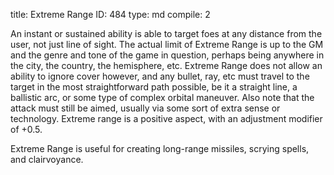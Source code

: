 title:          Extreme Range
ID:             484
type:           md
compile:        2


An instant or sustained ability is able to target foes at any distance from the user, not just line of sight. The actual limit of Extreme Range is up to the GM and the genre and tone of the game in question, perhaps being anywhere in the city, the country, the hemisphere, etc. Extreme Range does not allow an ability to ignore cover however, and any bullet, ray, etc must travel to the target in the most straightforward path possible, be it a straight line, a ballistic arc, or some type of complex orbital maneuver. Also note that the attack must still be aimed, usually via some sort of extra sense or technology. Extreme range is a positive aspect, with an adjustment modifier of +0.5.

Extreme Range is useful for creating long-range missiles, scrying spells, and clairvoyance.